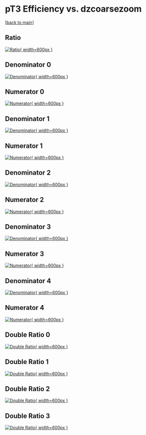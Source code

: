 # pT3 Efficiency vs. dzcoarsezoom

[[back to main](./)]



## Ratio

[![Ratio](../mtv/var/pT3_xtr_211_1_eff_dzcoarsezoom.png){ width=600px }](../mtv/var/pT3_xtr_211_1_eff_dzcoarsezoom.pdf)

## Denominator 0

[![Denominator](../mtv/den/pT3_xtr_211_1_eff_dzcoarsezoom_den0.png){ width=600px }](../mtv/den/pT3_xtr_211_1_eff_dzcoarsezoom_den0.pdf)

## Numerator 0

[![Numerator](../mtv/num/pT3_xtr_211_1_eff_dzcoarsezoom_num0.png){ width=600px }](../mtv/num/pT3_xtr_211_1_eff_dzcoarsezoom_num0.pdf)

## Denominator 1

[![Denominator](../mtv/den/pT3_xtr_211_1_eff_dzcoarsezoom_den1.png){ width=600px }](../mtv/den/pT3_xtr_211_1_eff_dzcoarsezoom_den1.pdf)

## Numerator 1

[![Numerator](../mtv/num/pT3_xtr_211_1_eff_dzcoarsezoom_num1.png){ width=600px }](../mtv/num/pT3_xtr_211_1_eff_dzcoarsezoom_num1.pdf)

## Denominator 2

[![Denominator](../mtv/den/pT3_xtr_211_1_eff_dzcoarsezoom_den2.png){ width=600px }](../mtv/den/pT3_xtr_211_1_eff_dzcoarsezoom_den2.pdf)

## Numerator 2

[![Numerator](../mtv/num/pT3_xtr_211_1_eff_dzcoarsezoom_num2.png){ width=600px }](../mtv/num/pT3_xtr_211_1_eff_dzcoarsezoom_num2.pdf)

## Denominator 3

[![Denominator](../mtv/den/pT3_xtr_211_1_eff_dzcoarsezoom_den3.png){ width=600px }](../mtv/den/pT3_xtr_211_1_eff_dzcoarsezoom_den3.pdf)

## Numerator 3

[![Numerator](../mtv/num/pT3_xtr_211_1_eff_dzcoarsezoom_num3.png){ width=600px }](../mtv/num/pT3_xtr_211_1_eff_dzcoarsezoom_num3.pdf)

## Denominator 4

[![Denominator](../mtv/den/pT3_xtr_211_1_eff_dzcoarsezoom_den4.png){ width=600px }](../mtv/den/pT3_xtr_211_1_eff_dzcoarsezoom_den4.pdf)

## Numerator 4

[![Numerator](../mtv/num/pT3_xtr_211_1_eff_dzcoarsezoom_num4.png){ width=600px }](../mtv/num/pT3_xtr_211_1_eff_dzcoarsezoom_num4.pdf)

## Double Ratio 0

[![Double Ratio](../mtv/ratio/pT3_xtr_211_1_eff_dzcoarsezoom_ratio0.png){ width=600px }](../mtv/ratio/pT3_xtr_211_1_eff_dzcoarsezoom_ratio0.pdf)

## Double Ratio 1

[![Double Ratio](../mtv/ratio/pT3_xtr_211_1_eff_dzcoarsezoom_ratio1.png){ width=600px }](../mtv/ratio/pT3_xtr_211_1_eff_dzcoarsezoom_ratio1.pdf)

## Double Ratio 2

[![Double Ratio](../mtv/ratio/pT3_xtr_211_1_eff_dzcoarsezoom_ratio2.png){ width=600px }](../mtv/ratio/pT3_xtr_211_1_eff_dzcoarsezoom_ratio2.pdf)

## Double Ratio 3

[![Double Ratio](../mtv/ratio/pT3_xtr_211_1_eff_dzcoarsezoom_ratio3.png){ width=600px }](../mtv/ratio/pT3_xtr_211_1_eff_dzcoarsezoom_ratio3.pdf)

